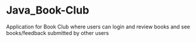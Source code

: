 # Java_Book-Club
Application for Book Club where users can login and review books and see books/feedback submitted by other users
